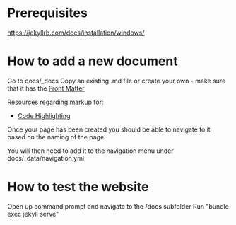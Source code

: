 # Prerequisites

https://jekyllrb.com/docs/installation/windows/

# How to add a new document

Go to docs/_docs
Copy an existing .md file or create your own - make sure that it has the <a href="https://jekyllrb.com/docs/front-matter/">Front Matter</a>

Resources regarding markup for:
- <a href="https://jekyllrb.com/docs/liquid/tags/#code-snippet-highlighting">Code Highlighting</a>

Once your page has been created you should be able to navigate to it based on the naming of the page.

You will then need to add it to the navigation menu under docs/_data/navigation.yml

# How to test the website

Open up command prompt and navigate to the /docs subfolder
Run "bundle exec jekyll serve"